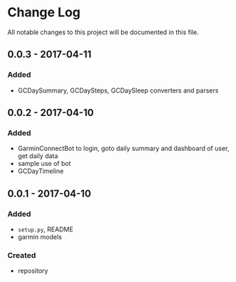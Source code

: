 # Change Log
All notable changes to this project will be documented in this file.

## 0.0.3 - 2017-04-11

### Added
- GCDaySummary, GCDaySteps, GCDaySleep converters and parsers

## 0.0.2 - 2017-04-10

### Added
- GarminConnectBot to login, goto daily summary and dashboard of user, get daily data
- sample use of bot
- GCDayTimeline

## 0.0.1 - 2017-04-10

### Added
- `setup.py`, README
- garmin models

### Created
- repository
